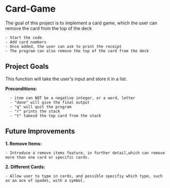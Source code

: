 # Card-Game

  The goal of this project is to implement a card game, which the user can remove the card from the top of the deck

    - Start the code
    - Add card numbers
    - Once added, the user can ask to print the receipt
    - The program can also remove the top of the card from the deck

## Project Goals

  This function will take the user's input and store it in a list.

  **Preconditions:**
  
      - item can NOT be a negative integer, or a word, letter
      - "done" will give the final output
      - "q" will quit the program
      - "r" prints the stack
      - "t" takesd the top card from the stack

## Future Improvements

  **1. Remove Items:** 
  
    - Introduce a remove items feature, in further detail,which can remove more than one card or specific cards.

  **2. Different Cards:** 
  
    - Allow user to type in cards, and possible specifiy which type, such as an ace of spades, with a symbol.

